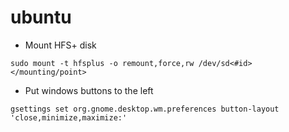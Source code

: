 # ubuntu

- Mount HFS+ disk 

`sudo mount -t hfsplus -o remount,force,rw /dev/sd<#id> </mounting/point>`

- Put windows buttons to the left

`gsettings set org.gnome.desktop.wm.preferences button-layout 'close,minimize,maximize:'`

